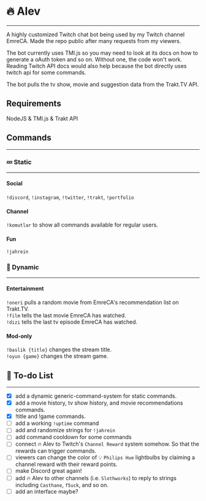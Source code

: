 # 🔥 Alev 
- - -
A highly customized Twitch chat bot being used by my Twitch channel EmreCA. Made the repo public after many requests from my viewers.

The bot currently uses TMI.js so you may need to look at its docs on how to generate a oAuth token and so on. Without one, the code won't work. Reading Twitch API docs would also help because the bot directly uses twitch api for some commands.
 
The bot pulls the tv show, movie and suggestion data from the Trakt.TV API.

## Requirements

NodeJS & TMI.js & Trakt API

## Commands
- - -
### 💤 Static
- - -
#### Social  
`!discord`, `!instagram`, `!twitter`, `!trakt`, `!portfolio`  
#### Channel  
`!komutlar` to show all commands available for regular users.  
#### Fun
`!jahrein`

### 🚀 Dynamic
- - -
#### Entertainment
`!oneri` pulls a random movie from EmreCA's recommendation list on Trakt.TV.  
`!film` tells the last movie EmreCA has watched.  
`!dizi` tells the last tv episode EmreCA has watched.  

#### Mod-only

`!baslik {title}` changes the stream title.  
`!oyun {game}` changes the stream game.

## 📃 To-do List
- - -
- [x] add a dynamic generic-command-system for static commands.
- [x] add a movie history, tv show history, and movie recommendations commands.
- [x] !title and !game commands.
- [ ] add a working `!uptime` command
- [ ] add and randomize strings for `!jahrein`
- [ ] add command cooldown for some commands
- [ ] connect 🔥 Alev to Twitch's `Channel Reward` system somehow. So that the rewards can trigger commands.
- [ ] viewers can change the color of 💡 `Philips Hue` lightbulbs by claiming a channel reward with their reward points.
- [ ] make Discord great again!
- [ ] add 🔥 Alev to other channels (i.e. `Slothworks`) to reply to strings including `Casthane`, `f5uck`, and so on. 
- [ ] add an interface maybe?
